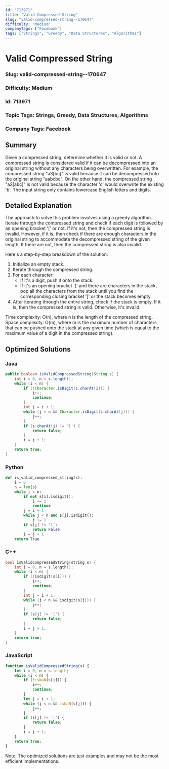 ```yaml
---
id: "713971"
title: "Valid Compressed String"
slug: "valid-compressed-string--170647"
difficulty: "Medium"
companyTags: ["Facebook"]
tags: ["Strings", "Greedy", "Data Structures", "Algorithms"]
---
```


**Valid Compressed String**
=====================

### Slug: valid-compressed-string--170647
### Difficulty: Medium
### Id: 713971
### Topic Tags: Strings, Greedy, Data Structures, Algorithms
### Company Tags: Facebook

## Summary
Given a compressed string, determine whether it is valid or not. A compressed string is considered valid if it can be decompressed into an original string without any characters being overwritten. For example, the compressed string "a3[bc]" is valid because it can be decompressed into the original string "aabcbc". On the other hand, the compressed string "a2[abc]" is not valid because the character 'c' would overwrite the existing 'b'. The input string only contains lowercase English letters and digits.

## Detailed Explanation
The approach to solve this problem involves using a greedy algorithm. Iterate through the compressed string and check if each digit is followed by an opening bracket '[' or not. If it's not, then the compressed string is invalid. However, if it is, then check if there are enough characters in the original string to accommodate the decompressed string of the given length. If there are not, then the compressed string is also invalid.

Here's a step-by-step breakdown of the solution:

1. Initialize an empty stack.
2. Iterate through the compressed string.
3. For each character:
	* If it's a digit, push it onto the stack.
	* If it's an opening bracket '[' and there are characters in the stack, pop all the characters from the stack until you find the corresponding closing bracket ']' or the stack becomes empty.
4. After iterating through the entire string, check if the stack is empty. If it is, then the compressed string is valid. Otherwise, it's invalid.

Time complexity: O(n), where n is the length of the compressed string. Space complexity: O(m), where m is the maximum number of characters that can be pushed onto the stack at any given time (which is equal to the maximum value of a digit in the compressed string).

## Optimized Solutions

### Java
```java
public boolean isValidCompressedString(String s) {
    int i = 0, n = s.length();
    while (i < n) {
        if (!Character.isDigit(s.charAt(i))) {
            i++;
            continue;
        }
        int j = i + 1;
        while (j < n && Character.isDigit(s.charAt(j))) {
            j++;
        }
        if (s.charAt(j) != '[') {
            return false;
        }
        i = j + 1;
    }
    return true;
}
```

### Python
```python
def is_valid_compressed_string(s):
    i = 0
    n = len(s)
    while i < n:
        if not s[i].isdigit():
            i += 1
            continue
        j = i + 1
        while j < n and s[j].isdigit():
            j += 1
        if s[j] != '[':
            return False
        i = j + 1
    return True
```

### C++
```cpp
bool isValidCompressedString(string s) {
    int i = 0, n = s.length();
    while (i < n) {
        if (!isdigit(s[i])) {
            i++;
            continue;
        }
        int j = i + 1;
        while (j < n && isdigit(s[j])) {
            j++;
        }
        if (s[j] != '[') {
            return false;
        }
        i = j + 1;
    }
    return true;
}
```

### JavaScript
```javascript
function isValidCompressedString(s) {
    let i = 0, n = s.length;
    while (i < n) {
        if (!isNaN(s[i])) {
            i++;
            continue;
        }
        let j = i + 1;
        while (j < n && isNaN(s[j])) {
            j++;
        }
        if (s[j] != '[') {
            return false;
        }
        i = j + 1;
    }
    return true;
}
```

Note: The optimized solutions are just examples and may not be the most efficient implementations.